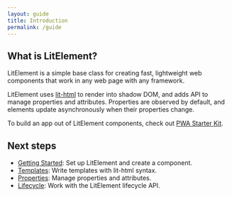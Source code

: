 ```yaml
---
layout: guide
title: Introduction
permalink: /guide
---
```


## What is LitElement?

LitElement is a simple base class for creating fast, lightweight web components that work in any web page with any framework.

LitElement uses [lit-html](https://lit-html.polymer-project.org/) to render into shadow DOM, and adds API to manage properties and attributes. Properties are observed by default, and elements update asynchronously when their properties change.

To build an app out of LitElement components, check out [PWA Starter Kit](https://pwa-starter-kit.polymer-project.org/).

## Next steps

* [Getting Started](/guide/start): Set up LitElement and create a component.
* [Templates](/guide/templates): Write templates with lit-html syntax.
* [Properties](/guide/properties): Manage properties and attributes.
* [Lifecycle](/guide/lifecycle): Work with the LitElement lifecycle API.
